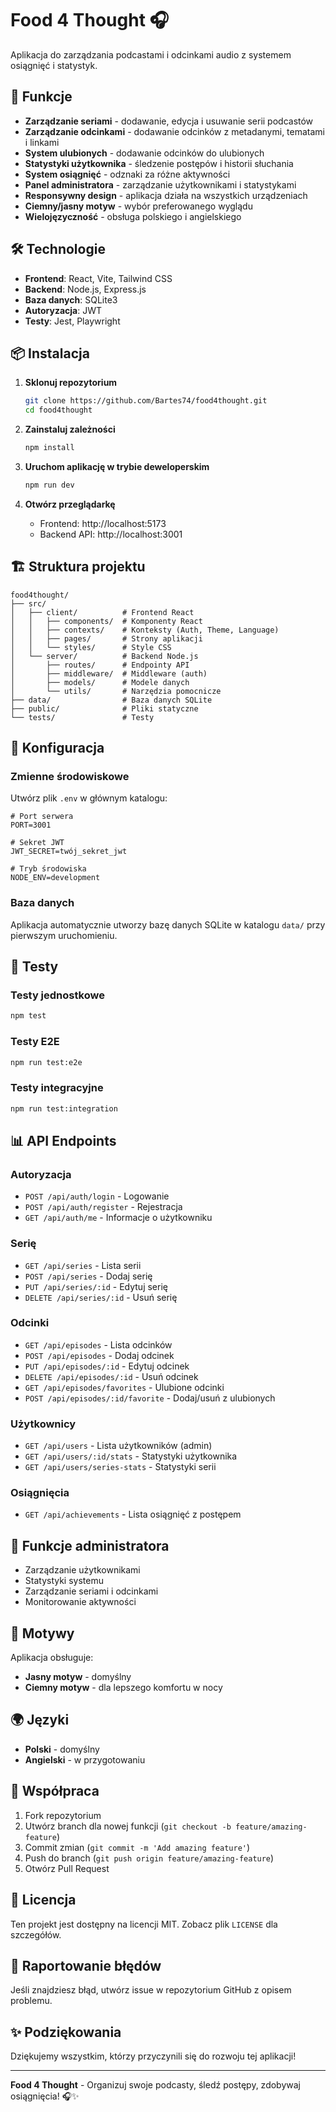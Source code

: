 # Food 4 Thought 🎧

Aplikacja do zarządzania podcastami i odcinkami audio z systemem osiągnięć i statystyk.

## 🚀 Funkcje

- **Zarządzanie seriami** - dodawanie, edycja i usuwanie serii podcastów
- **Zarządzanie odcinkami** - dodawanie odcinków z metadanymi, tematami i linkami
- **System ulubionych** - dodawanie odcinków do ulubionych
- **Statystyki użytkownika** - śledzenie postępów i historii słuchania
- **System osiągnięć** - odznaki za różne aktywności
- **Panel administratora** - zarządzanie użytkownikami i statystykami
- **Responsywny design** - aplikacja działa na wszystkich urządzeniach
- **Ciemny/jasny motyw** - wybór preferowanego wyglądu
- **Wielojęzyczność** - obsługa polskiego i angielskiego

## 🛠️ Technologie

- **Frontend**: React, Vite, Tailwind CSS
- **Backend**: Node.js, Express.js
- **Baza danych**: SQLite3
- **Autoryzacja**: JWT
- **Testy**: Jest, Playwright

## 📦 Instalacja

1. **Sklonuj repozytorium**
   ```bash
   git clone https://github.com/Bartes74/food4thought.git
   cd food4thought
   ```

2. **Zainstaluj zależności**
   ```bash
   npm install
   ```

3. **Uruchom aplikację w trybie deweloperskim**
   ```bash
   npm run dev
   ```

4. **Otwórz przeglądarkę**
   - Frontend: http://localhost:5173
   - Backend API: http://localhost:3001

## 🏗️ Struktura projektu

```
food4thought/
├── src/
│   ├── client/          # Frontend React
│   │   ├── components/  # Komponenty React
│   │   ├── contexts/    # Konteksty (Auth, Theme, Language)
│   │   ├── pages/       # Strony aplikacji
│   │   └── styles/      # Style CSS
│   └── server/          # Backend Node.js
│       ├── routes/      # Endpointy API
│       ├── middleware/  # Middleware (auth)
│       ├── models/      # Modele danych
│       └── utils/       # Narzędzia pomocnicze
├── data/                # Baza danych SQLite
├── public/              # Pliki statyczne
└── tests/               # Testy
```

## 🔧 Konfiguracja

### Zmienne środowiskowe

Utwórz plik `.env` w głównym katalogu:

```env
# Port serwera
PORT=3001

# Sekret JWT
JWT_SECRET=twój_sekret_jwt

# Tryb środowiska
NODE_ENV=development
```

### Baza danych

Aplikacja automatycznie utworzy bazę danych SQLite w katalogu `data/` przy pierwszym uruchomieniu.

## 🧪 Testy

### Testy jednostkowe
```bash
npm test
```

### Testy E2E
```bash
npm run test:e2e
```

### Testy integracyjne
```bash
npm run test:integration
```

## 📊 API Endpoints

### Autoryzacja
- `POST /api/auth/login` - Logowanie
- `POST /api/auth/register` - Rejestracja
- `GET /api/auth/me` - Informacje o użytkowniku

### Serię
- `GET /api/series` - Lista serii
- `POST /api/series` - Dodaj serię
- `PUT /api/series/:id` - Edytuj serię
- `DELETE /api/series/:id` - Usuń serię

### Odcinki
- `GET /api/episodes` - Lista odcinków
- `POST /api/episodes` - Dodaj odcinek
- `PUT /api/episodes/:id` - Edytuj odcinek
- `DELETE /api/episodes/:id` - Usuń odcinek
- `GET /api/episodes/favorites` - Ulubione odcinki
- `POST /api/episodes/:id/favorite` - Dodaj/usuń z ulubionych

### Użytkownicy
- `GET /api/users` - Lista użytkowników (admin)
- `GET /api/users/:id/stats` - Statystyki użytkownika
- `GET /api/users/series-stats` - Statystyki serii

### Osiągnięcia
- `GET /api/achievements` - Lista osiągnięć z postępem

## 🎯 Funkcje administratora

- Zarządzanie użytkownikami
- Statystyki systemu
- Zarządzanie seriami i odcinkami
- Monitorowanie aktywności

## 🎨 Motywy

Aplikacja obsługuje:
- **Jasny motyw** - domyślny
- **Ciemny motyw** - dla lepszego komfortu w nocy

## 🌍 Języki

- **Polski** - domyślny
- **Angielski** - w przygotowaniu

## 🤝 Współpraca

1. Fork repozytorium
2. Utwórz branch dla nowej funkcji (`git checkout -b feature/amazing-feature`)
3. Commit zmian (`git commit -m 'Add amazing feature'`)
4. Push do branch (`git push origin feature/amazing-feature`)
5. Otwórz Pull Request

## 📝 Licencja

Ten projekt jest dostępny na licencji MIT. Zobacz plik `LICENSE` dla szczegółów.

## 🐛 Raportowanie błędów

Jeśli znajdziesz błąd, utwórz issue w repozytorium GitHub z opisem problemu.

## ✨ Podziękowania

Dziękujemy wszystkim, którzy przyczynili się do rozwoju tej aplikacji!

---

**Food 4 Thought** - Organizuj swoje podcasty, śledź postępy, zdobywaj osiągnięcia! 🎧✨ 